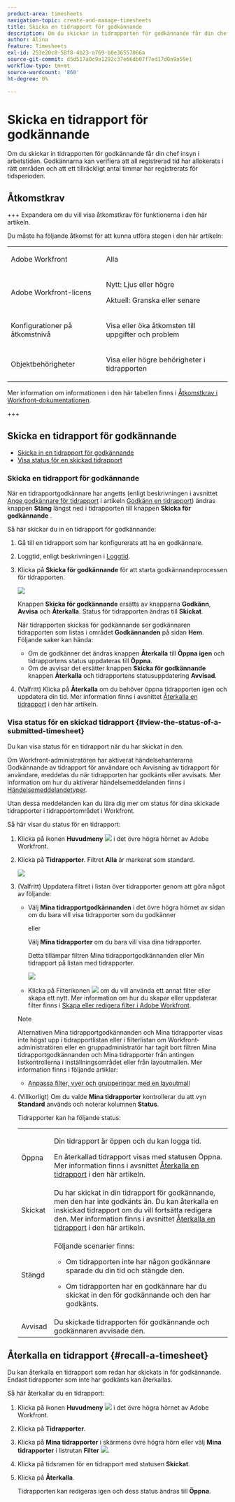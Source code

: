 ```yaml
---
product-area: timesheets
navigation-topic: create-and-manage-timesheets
title: Skicka en tidrapport för godkännande
description: Om du skickar in tidrapporten för godkännande får din chef insyn i arbetstiden. Godkännarna kan verifiera att all registrerad tid har allokerats i rätt områden och att ett tillräckligt antal timmar har registrerats för tidsperioden.
author: Alina
feature: Timesheets
exl-id: 253e20c8-58f8-4b23-a769-b0e36557066a
source-git-commit: d5d517a0c9a1292c37e66db07f7ed17d0a9a59e1
workflow-type: tm+mt
source-wordcount: '860'
ht-degree: 0%

---
```


# Skicka en tidrapport för godkännande

<!--Audited: 8/2024-->

Om du skickar in tidrapporten för godkännande får din chef insyn i arbetstiden. Godkännarna kan verifiera att all registrerad tid har allokerats i rätt områden och att ett tillräckligt antal timmar har registrerats för tidsperioden.

## Åtkomstkrav

+++ Expandera om du vill visa åtkomstkrav för funktionerna i den här artikeln.

Du måste ha följande åtkomst för att kunna utföra stegen i den här artikeln:

<table style="table-layout:auto"> 
 <col> 
 <col> 
 <tbody> 
  <tr> 
   <td role="rowheader">Adobe Workfront</td> 
   <td> <p>Alla</p> </td> 
  </tr> 
  <tr> 
   <td role="rowheader">Adobe Workfront-licens</td> 
   <td> <p>Nytt: Ljus eller högre </p>
   <p>Aktuell: Granska eller senare </p>
  </tr> 
  <tr> 
   <td role="rowheader">Konfigurationer på åtkomstnivå</td> 
   <td> <p>Visa eller öka åtkomsten till uppgifter och problem </p> </td> 
  </tr> 
  <tr> 
   <td role="rowheader">Objektbehörigheter</td> 
   <td> <p>Visa eller högre behörigheter i tidrapporten</p> </td> 
  </tr> 
 </tbody> 
</table>

Mer information om informationen i den här tabellen finns i [Åtkomstkrav i Workfront-dokumentationen](/help/quicksilver/administration-and-setup/add-users/access-levels-and-object-permissions/access-level-requirements-in-documentation.md).

+++

## Skicka en tidrapport för godkännande

* [Skicka in en tidrapport för godkännande](#submit-a-timesheet-for-approval)
* [Visa status för en skickad tidrapport](#view-the-status-of-a-submitted-timesheet)

### Skicka en tidrapport för godkännande

När en tidrapportgodkännare har angetts (enligt beskrivningen i avsnittet [Ange godkännare för tidrapport](../../timesheets/create-and-manage-timesheets/timesheet-approvals.md#designating-a-timesheet-approver) i artikeln [Godkänn en tidrapport](../../timesheets/create-and-manage-timesheets/timesheet-approvals.md)) ändras knappen **Stäng** längst ned i tidrapporten till knappen **Skicka för godkännande** .

Så här skickar du in en tidrapport för godkännande:

1. Gå till en tidrapport som har konfigurerats att ha en godkännare.
1. Loggtid, enligt beskrivningen i [Loggtid](../../timesheets/create-and-manage-timesheets/log-time.md).
1. Klicka på **Skicka för godkännande** för att starta godkännandeprocessen för tidrapporten.

   ![](assets/submit-for-approval-button-on-timesheet-nwe.png)

   Knappen **Skicka för godkännande** ersätts av knapparna **Godkänn**, **Avvisa** och **Återkalla**. Status för tidrapporten ändras till **Skickat**.

   När tidrapporten skickas för godkännande ser godkännaren tidrapporten som listas i området **Godkännanden** på sidan **Hem**. Följande saker kan hända:

   * Om de godkänner det ändras knappen **Återkalla** till **Öppna igen** och tidrapportens status uppdateras till **Öppna**.
   * Om de avvisar det ersätter knappen **Skicka för godkännande** knappen **Återkalla** och tidrapportens statusuppdatering **Avvisad**.

1. (Valfritt) Klicka på **Återkalla** om du behöver öppna tidrapporten igen och uppdatera din tid. Mer information finns i avsnittet [Återkalla en tidrapport](#recall-a-timesheet) i den här artikeln.

### Visa status för en skickad tidrapport {#view-the-status-of-a-submitted-timesheet}

Du kan visa status för en tidrapport när du har skickat in den.

Om Workfront-administratören har aktiverat händelsehanterarna Godkännande av tidrapport för användare och Avvisning av tidrapport för användare, meddelas du när tidrapporten har godkänts eller avvisats. Mer information om hur du aktiverar händelsemeddelanden finns i [Händelsemeddelandetyper](../../administration-and-setup/manage-workfront/emails/event-notifications-available-in-wf.md).

Utan dessa meddelanden kan du lära dig mer om status för dina skickade tidrapporter i tidrapportområdet i Workfront.

Så här visar du status för en tidrapport:

1. Klicka på ikonen **Huvudmeny** ![](assets/main-menu-icon.png) i det övre högra hörnet av Adobe Workfront.
1. Klicka på **Tidrapporter**. Filtret **Alla** är markerat som standard.

   ![](assets/timesheet-list-one-timesheet-selected-nwe-350x70.png)

1. (Valfritt) Uppdatera filtret i listan över tidrapporter genom att göra något av följande:

   * Välj **Mina tidrapportgodkännanden** i det övre högra hörnet av sidan om du bara vill visa tidrapporter som du godkänner

     eller

     Välj **Mina tidrapporter** om du bara vill visa dina tidrapporter.

     Detta tillämpar filtren Mina tidrapportgodkännanden eller Min tidrapport på listan med tidrapporter.

     ![](assets/my-timesheet-approvals-my-timesheets-pills-on-timesheets-list-nwe-350x58.png)

   * Klicka på Filterikonen ![](assets/filter-nwepng.png) om du vill använda ett annat filter eller skapa ett nytt. Mer information om hur du skapar eller uppdaterar filter finns i [Skapa eller redigera filter i Adobe Workfront](../../reports-and-dashboards/reports/reporting-elements/create-filters.md).

   >[!NOTE]
   >
   >Alternativen Mina tidrapportgodkännanden och Mina tidrapporter visas inte högst upp i tidrapportlistan eller i filterlistan om Workfront-administratören eller en gruppadministratör har tagit bort filtren Mina tidrapportgodkännanden och Mina tidrapporter från antingen listkontrollerna i inställningsområdet eller från layoutmallen. Mer information finns i följande artiklar:
   >
   >   
   >   
   >   * [Anpassa filter, vyer och grupperingar med en layoutmall](../../administration-and-setup/customize-workfront/use-layout-templates/customize-fvg-list-controls-layout-template.md)
   >   
   >

1. (Villkorligt) Om du valde **Mina tidrapporter** kontrollerar du att vyn **Standard** används och noterar kolumnen **Status**.

   Tidrapporter kan ha följande status:

   <table style="table-layout:auto"> 
    <col> 
    <col> 
    <tbody> 
     <tr> 
      <td role="rowheader">Öppna</td> 
      <td> <p>Din tidrapport är öppen och du kan logga tid. </p> <p>En återkallad tidrapport visas med statusen Öppna. Mer information finns i avsnittet <a href="#recall-a-timesheet" class="MCXref xref">Återkalla en tidrapport</a> i den här artikeln. </p> </td> 
     </tr> 
     <tr> 
      <td role="rowheader">Skickat</td> 
      <td>Du har skickat in din tidrapport för godkännande, men den har inte godkänts än. Du kan återkalla en inskickad tidrapport om du vill fortsätta redigera den. Mer information finns i avsnittet <a href="#recall-a-timesheet" class="MCXref xref">Återkalla en tidrapport</a> i den här artikeln. </td> 
     </tr> 
     <tr> 
      <td role="rowheader">Stängd</td> 
      <td> <p>Följande scenarier finns:</p> 
       <ul> 
        <li> <p>Om tidrapporten inte har någon godkännare sparade du din tid och stängde den.</p> </li> 
        <li> <p>Om tidrapporten har en godkännare har du skickat in den för godkännande och den har godkänts.</p> </li> 
       </ul> </td> 
     </tr> 
     <tr> 
      <td role="rowheader">Avvisad</td> 
      <td>Du skickade tidrapporten för godkännande och godkännaren avvisade den.</td> 
     </tr> 
    </tbody> 
   </table>

## Återkalla en tidrapport {#recall-a-timesheet}

Du kan återkalla en tidrapport som redan har skickats in för godkännande. Endast tidrapporter som inte har godkänts kan återkallas.

Så här återkallar du en tidrapport:

1. Klicka på ikonen **Huvudmeny** ![](assets/main-menu-icon.png) i det övre högra hörnet av Adobe Workfront.

1. Klicka på **Tidrapporter**.
1. Klicka på **Mina tidrapporter** i skärmens övre högra hörn eller välj **Mina tidrapporter** i listrutan **Filter** ![](assets/filter-nwepng.png).
1. Klicka på tidsramen för en tidrapport med statusen **Skickat**.
1. Klicka på **Återkalla**.

   Tidrapporten kan redigeras igen och dess status ändras till **Öppna**.
